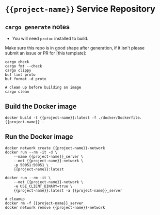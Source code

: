 # `{{project-name}}` Service Repository

## `cargo generate` notes

- You will need `protoc` installed to build.

Make sure this repo is in good shape after generation, if it isn't please
submit an issue or PR for [this template]:

```shell
cargo check
cargo fmt --check
cargo clippy
buf lint proto
buf format -d proto

# clean up before building an image
cargo clean
```

## Build the Docker image

```shell
docker build -t {{project-name}}:latest -f ./docker/Dockerfile.{{project-name}} .
```

## Run the Docker image

```shell
docker network create {{project-name}}-network
docker run --rm -it -d \
    --name {{project-name}}_server \
    --net {{project-name}}-network \
    -p 50051:50051 \
    {{project-name}}:latest

docker run --rm -it \
    --net {{project-name}}-network \
    -e USE_CLIENT_BINARY=true \
    {{project-name}}:latest -a {{project-name}}_server

# cleanup
docker rm -f {{project-name}}_server
docker network remove {{project-name}}-network
```
